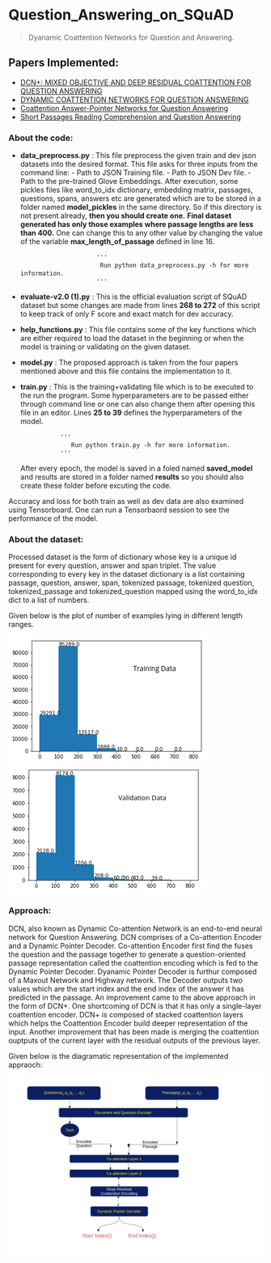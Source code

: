 # Question_Answering_on_SQuAD
> Dyanamic Coattention Networks for Question and Answering.

## Papers Implemented:
   * [DCN+: MIXED OBJECTIVE AND DEEP RESIDUAL COATTENTION FOR QUESTION ANSWERING](https://arxiv.org/abs/1711.00106)
   * [DYNAMIC COATTENTION NETWORKS FOR QUESTION ANSWERING](https://arxiv.org/abs/1611.01604)
   * [Coattention Answer-Pointer Networks for Question Answering](https://web.stanford.edu/class/cs224n/reports/2761042.pdf)
   * [Short Passages Reading Comprehension and Question Answering](http://www.ccs.neu.edu/home/luwang/courses/reports_cs6120_fa17/2.pdf)

### About the code:
  * **data_preprocess.py** : This file preprocess the given train and dev json datasets into the desired format. This file                                asks for three inputs from the command line:
                             - Path to JSON Training file.
                             - Path to JSON Dev file.
                             - Path to the pre-trained Glove Embeddings.
                             After execution, some pickles files like word_to_idx dictionary, embedding matrix, passages,                                  questions, spans, answers etc are generated which are to be stored in a folder named                                          **model_pickles** in the same directory. So if this directory is not present already, **then you                              should create one.** 
                             **Final dataset generated has only those examples where passage lengths are less than 400.**
                             One can change this to any other value by changing the value of the variable                                                  **max_length_of_passage**  defined in line 16.
                             
                            
                        
                             ''' 
                              Run python data_preprocess.py -h for more information.
                             '''              
                       
* **evaluate-v2.0 (1).py** : This is the official evaluation script of SQuAD dataset but some changes are made from lines 
                             **268  to 272** of this script to keep track of only F score and exact match for dev accuracy.
  
* **help_functions.py** : This file contains some of the key functions which are either required to load the dataset in the                             beginning or when the model is training or validating on the given dataset.
  
* **model.py** : The proposed approach is taken from the four papers mentioned above and this file contains the                                implementation to it.
  
* **train.py** : This is the training+validating file which is to be executed to the run the program. Some hyperparameters                    are to be passed either through command line or one can also change them after opening this file in an                        editor. Lines **25 to 39** defines the hyperparameters of the model.

                 '''        
                    Run python train.py -h for more information.
                 '''
                 
     After every epoch, the model is saved in a foled named **saved_model** and results are stored in a folder named              **results** so you should also create these folder before excuting the code.
 
Accuracy and loss for both train as well as dev data are also examined using Tensorboard. One can run a Tensorbaord session to see the performance of the model.

### About the dataset:
Processed dataset is the form of dictionary whose key is a unique id present for every question, answer and span triplet. The value corresponding to every key in the dataset dictionary is a list containing passage, question, answer, span, tokenized passage, tokenized question, tokenized_passage and tokenized_question mapped using the word_to_idx dict to a list of numbers.


Given below is the plot of number of examples lying in different length ranges.

![Training Data](download.jpg)  ![Validation Data](download1.jpg) 

### Approach:
DCN, also known as Dynamic Co-attention Network is an end-to-end neural network for Question Answering. DCN comprises of a Co-attention Encoder and a Dynamic Pointer Decoder. 
Co-attention Encoder first find the fuses the question and the passage together to generate a question-oriented passage representation called the coattention encoding which is fed to the Dynamic Pointer Decoder. Dyanamic Pointer Decoder is furthur composed of a Maxout Network and Highway network. The Decoder outputs two values which are the start index and the end index of the answer it has predicted in the passage.
An improvement came to the above approach in the form of DCN+. One shortcoming of DCN is that  it has only a single-layer coattention encoder. DCN+ is composed of stacked coattention layers which helps the Coattention Encoder build deeper representation of the input. Another improvement that has been made is merging the coattention ouptputs of the current layer with the residual outputs of the previous layer.

Given below is the diagramatic representation of the implemented appraoch:

![Diagram](Diagram.jpg)
